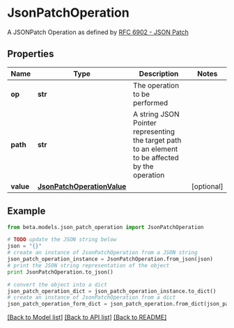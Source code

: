 # JsonPatchOperation

A JSONPatch Operation as defined by [RFC 6902 - JSON Patch](https://tools.ietf.org/html/rfc6902)

## Properties
Name | Type | Description | Notes
------------ | ------------- | ------------- | -------------
**op** | **str** | The operation to be performed | 
**path** | **str** | A string JSON Pointer representing the target path to an element to be affected by the operation | 
**value** | [**JsonPatchOperationValue**](JsonPatchOperationValue.md) |  | [optional] 

## Example

```python
from beta.models.json_patch_operation import JsonPatchOperation

# TODO update the JSON string below
json = "{}"
# create an instance of JsonPatchOperation from a JSON string
json_patch_operation_instance = JsonPatchOperation.from_json(json)
# print the JSON string representation of the object
print JsonPatchOperation.to_json()

# convert the object into a dict
json_patch_operation_dict = json_patch_operation_instance.to_dict()
# create an instance of JsonPatchOperation from a dict
json_patch_operation_form_dict = json_patch_operation.from_dict(json_patch_operation_dict)
```
[[Back to Model list]](../README.md#documentation-for-models) [[Back to API list]](../README.md#documentation-for-api-endpoints) [[Back to README]](../README.md)


